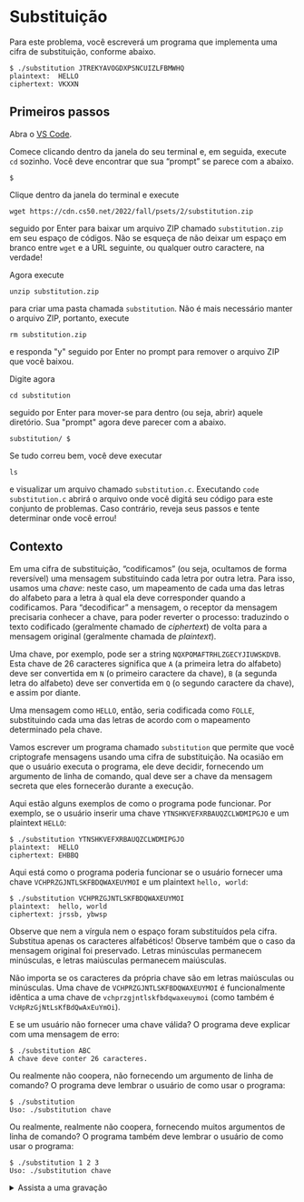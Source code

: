 Substituição
============

Para este problema, você escreverá um programa que implementa uma cifra de substituição, conforme abaixo.

    $ ./substitution JTREKYAVOGDXPSNCUIZLFBMWHQ
    plaintext:  HELLO
    ciphertext: VKXXN
    

Primeiros passos
---------------

Abra o [VS Code](https://code.cs50.io/).

Comece clicando dentro da janela do seu terminal e, em seguida, execute `cd` sozinho. Você deve encontrar que sua “prompt” se parece com a abaixo.

    $
    

Clique dentro da janela do terminal e execute

    wget https://cdn.cs50.net/2022/fall/psets/2/substitution.zip
    

seguido por Enter para baixar um arquivo ZIP chamado `substitution.zip` em seu espaço de códigos. Não se esqueça de não deixar um espaço em branco entre `wget` e a URL seguinte, ou qualquer outro caractere, na verdade!

Agora execute

    unzip substitution.zip
    

para criar uma pasta chamada `substitution`. Não é mais necessário manter o arquivo ZIP, portanto, execute

    rm substitution.zip
    

e responda "y" seguido por Enter no prompt para remover o arquivo ZIP que você baixou.

Digite agora

    cd substitution
    

seguido por Enter para mover-se para dentro (ou seja, abrir) aquele diretório. Sua "prompt" agora deve parecer com a abaixo.

    substitution/ $
    

Se tudo correu bem, você deve executar

    ls
    

e visualizar um arquivo chamado `substitution.c`. Executando `code substitution.c` abrirá o arquivo onde você digitá seu código para este conjunto de problemas. Caso contrário, reveja seus passos e tente determinar onde você errou!

Contexto
----------

Em uma cifra de substituição, “codificamos” (ou seja, ocultamos de forma reversível) uma mensagem substituindo cada letra por outra letra. Para isso, usamos uma _chave_: neste caso, um mapeamento de cada uma das letras do alfabeto para a letra à qual ela deve corresponder quando a codificamos. Para “decodificar” a mensagem, o receptor da mensagem precisaria conhecer a chave, para poder reverter o processo: traduzindo o texto codificado (geralmente chamado de _ciphertext_) de volta para a mensagem original (geralmente chamada de _plaintext_).

Uma chave, por exemplo, pode ser a string `NQXPOMAFTRHLZGECYJIUWSKDVB`. Esta chave de 26 caracteres significa que `A` (a primeira letra do alfabeto) deve ser convertida em `N` (o primeiro caractere da chave), `B` (a segunda letra do alfabeto) deve ser convertida em `Q` (o segundo caractere da chave), e assim por diante.

Uma mensagem como `HELLO`, então, seria codificada como `FOLLE`, substituindo cada uma das letras de acordo com o mapeamento determinado pela chave.

Vamos escrever um programa chamado `substitution` que permite que você criptografe mensagens usando uma cifra de substituição. Na ocasião em que o usuário executa o programa, ele deve decidir, fornecendo um argumento de linha de comando, qual deve ser a chave da mensagem secreta que eles fornecerão durante a execução.

Aqui estão alguns exemplos de como o programa pode funcionar. Por exemplo, se o usuário inserir uma chave `YTNSHKVEFXRBAUQZCLWDMIPGJO` e um plaintext `HELLO`:

    $ ./substitution YTNSHKVEFXRBAUQZCLWDMIPGJO
    plaintext:  HELLO
    ciphertext: EHBBQ
    

Aqui está como o programa poderia funcionar se o usuário fornecer uma chave `VCHPRZGJNTLSKFBDQWAXEUYMOI` e um plaintext `hello, world`:

    $ ./substitution VCHPRZGJNTLSKFBDQWAXEUYMOI
    plaintext:  hello, world
    ciphertext: jrssb, ybwsp
    

Observe que nem a vírgula nem o espaço foram substituídos pela cifra. Substitua apenas os caracteres alfabéticos! Observe também que o caso da mensagem original foi preservado. Letras minúsculas permanecem minúsculas, e letras maiúsculas permanecem maiúsculas.

Não importa se os caracteres da própria chave são em letras maiúsculas ou minúsculas. Uma chave de `VCHPRZGJNTLSKFBDQWAXEUYMOI` é funcionalmente idêntica a uma chave de `vchprzgjntlskfbdqwaxeuymoi` (como também é `VcHpRzGjNtLsKfBdQwAxEuYmOi`).

E se um usuário não fornecer uma chave válida? O programa deve explicar com uma mensagem de erro:

    $ ./substitution ABC
    A chave deve conter 26 caracteres.
    

Ou realmente não coopera, não fornecendo um argumento de linha de comando? O programa deve lembrar o usuário de como usar o programa:

    $ ./substitution
    Uso: ./substitution chave
    

Ou realmente, realmente não coopera, fornecendo muitos argumentos de linha de comando? O programa também deve lembrar o usuário de como usar o programa:

    $ ./substitution 1 2 3
    Uso: ./substitution chave
    

<details><summary>Assista a uma gravação</summary><script async="" data-autoplay="1" data-cols="100" data-loop="1" data-rows="12" id="asciicast-HWzT4fngSv4KtdNFgfgpdLxZY" src="https://asciinema.org/a/HWzT4fngSv4KtdNFgfgpdLxZY.js"></script></details>
